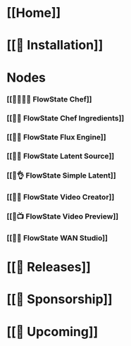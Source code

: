 # **[[Home]]**
# **[[💾 Installation]]**
# **Nodes**
### [[🌊👩🏻‍🍳 FlowState Chef]]
### [[🌊🥗 FlowState Chef Ingredients]]
### [[🌊🚒 FlowState Flux Engine]]
### [[🌊🌱 FlowState Latent Source]]
### [[🌊👌 FlowState Simple Latent]]
### [[🌊🎥 FlowState Video Creator]]
### [[🌊📺 FlowState Video Preview]]
### [[🌊🍿 FlowState WAN Studio]]
# **[[🎉 Releases]]**
# **[[💸 Sponsorship]]**
# **[[📆 Upcoming]]**
